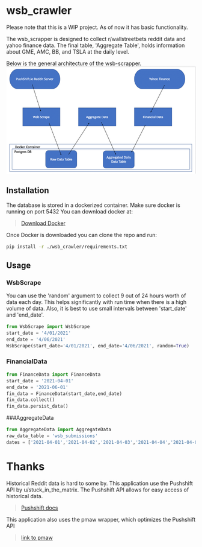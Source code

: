 # wsb_crawler
Please note that this is a WIP project. As of now it has basic functionality. 

The wsb_scrapper is designed to collect r/wallstreetbets reddit data and yahoo finance data. The final table, 'Aggregate Table', holds information about GME, AMC, BB, and TSLA at the daily level. 

Below is the general architecture of the wsb-scrapper.
![img_1.png](img_1.png)

## Installation
The database is stored in a dockerized container. Make sure docker is running on port 5432 You can download docker at:
> [Download Docker](https://www.docker.com/products/docker-desktop)

Once Docker is downloaded you can clone the repo and run:
```bash
pip install -r ./wsb_crawler/requirements.txt
``` 
## Usage
### WsbScrape
You can use the 'random' argument to collect 9 out of 24 hours worth of data each day. This helps significantly with run time when there is a high volume of data. Also, it is best to use small intervals between 'start_date' and 'end_date'. 
```python
from WsbScrape import WsbScrape
start_date = '4/01/2021'
end_date = '4/06/2021'
WsbScrape(start_date='4/01/2021', end_date='4/06/2021', random=True)
```

### FinancialData
```python
from FinanceData import FinanceData
start_date = '2021-04-01'
end_date = '2021-06-01'
fin_data = FinanceData(start_date,end_date)
fin_data.collect()
fin_data.persist_data()
```

###AggregateData
```python
from AggregateData import AggregateData
raw_data_table = 'wsb_submissions'
dates = ['2021-04-01','2021-04-02','2021-04-03','2021-04-04','2021-04-05','2021-04-06']
```
# Thanks
Historical Reddit data is hard to some by. This application use the Pushshift API by u/stuck_in_the_matrix. The Pushshift API allows for easy access of historical data.
> [Pushshift docs](https://pushshift.io/)

This application also uses the pmaw wrapper, which optimizes the Pushshift API
> [link to pmaw](https://github.com/mattpodolak/pmaw)